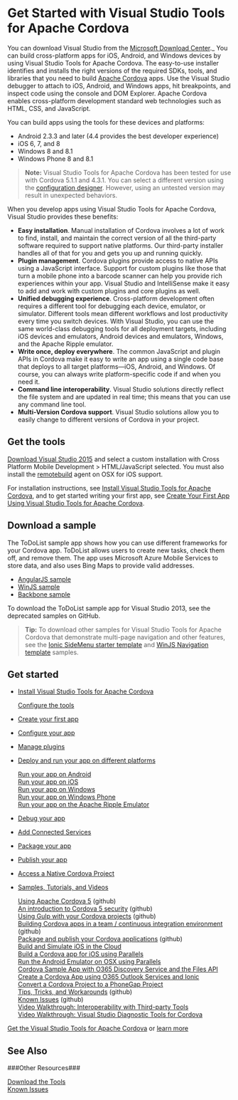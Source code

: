 <properties
   pageTitle="Get Started with Visual Studio Tools for Apache Cordova | Cordova"
   description="description"
   services="na"
   documentationCenter=""
   authors="Mikejo5000"
   tags=""/>
<tags
   ms.service="na"
   ms.devlang="javascript"
   ms.topic="article"
   ms.tgt_pltfrm="mobile-multiple"
   ms.workload="na"
   ms.date="09/10/2015"
   ms.author="mikejo"/>

# Get Started with Visual Studio Tools for Apache Cordova #

You can download Visual Studio from the [Microsoft Download Center](http://go.microsoft.com/fwlink/p/?linkid=517106)._ You can build cross-platform apps for iOS, Android, and Windows devices by using Visual Studio Tools for Apache Cordova. The easy-to-use installer identifies and installs the right versions of the required SDKs, tools, and libraries that you need to build [Apache Cordova](http://cordova.apache.org/) apps. Use the Visual Studio debugger to attach to iOS, Android, and Windows apps, hit breakpoints, and inspect code using the console and DOM Explorer. Apache Cordova enables cross-platform development standard web technologies such as HTML, CSS, and JavaScript.

You can build apps using the tools for these devices and platforms:

* Android 2.3.3 and later (4.4 provides the best developer experience)
* iOS 6, 7, and 8
* Windows 8 and 8.1
* Windows Phone 8 and 8.1

>**Note:**
Visual Studio Tools for Apache Cordova has been tested for use with Cordova 5.1.1 and 4.3.1\. You can select a different version using the [configuration designer](configure-vs-tools-apache-cordova.md). However, using an untested version may result in unexpected behaviors.

When you develop apps using Visual Studio Tools for Apache Cordova, Visual Studio provides these benefits:



* **Easy installation**. Manual installation of Cordova involves a lot of work to find, install, and maintain the correct version of all the third-party software required to support native platforms. Our third-party installer handles all of that for you and gets you up and running quickly.
* **Plugin management**. Cordova plugins provide access to native APIs using a JavaScript interface. Support for custom plugins like those that turn a mobile phone into a barcode scanner can help you provide rich experiences within your app. Visual Studio and IntelliSense make it easy to add and work with custom plugins and core plugins as well.
* **Unified debugging experience**. Cross-platform development often requires a different tool for debugging each device, emulator, or simulator. Different tools mean different workflows and lost productivity every time you switch devices. With Visual Studio, you can use the same world-class debugging tools for all deployment targets, including iOS devices and emulators, Android devices and emulators, Windows, and the Apache Ripple emulator.
* **Write once, deploy everywhere**. The common JavaScript and plugin APIs in Cordova make it easy to write an app using a single code base that deploys to all target platforms—iOS, Android, and Windows. Of course, you can always write platform-specific code if and when you need it.
* **Command line interoperability**. Visual Studio solutions directly reflect the file system and are updated in real time; this means that you can use any command line tool.
* **Multi-Version Cordova support**. Visual Studio solutions allow you to easily change to different versions of Cordova in your project.

## Get the tools ##

[Download Visual Studio 2015](http://aka.ms/mchm38) and select a custom installation with Cross Platform Mobile Development > HTML/JavaScript selected. You must also install the [remotebuild](https://www.npmjs.com/package/remotebuild) agent on OSX for iOS support.

For installation instructions, see [Install Visual Studio Tools for Apache Cordova](install-vs-tools-apache-cordova.md), and to get started writing your first app, see [Create Your First App Using Visual Studio Tools for Apache Cordova](create-first-app-using-vs-tools-apache-cordova.md).

## Download a sample ##

The ToDoList sample app shows how you can use different frameworks for your Cordova app. ToDoList allows users to create new tasks, check them off, and remove them. The app uses Microsoft Azure Mobile Services to store data, and also uses Bing Maps to provide valid addresses.

* [AngularJS sample](http://go.microsoft.com/fwlink/p/?LinkID=398516)
* [WinJS sample](http://go.microsoft.com/fwlink/p/?LinkID=398518)
* [Backbone sample](http://go.microsoft.com/fwlink/p/?LinkID=398517)

To download the ToDoList sample app for Visual Studio 2013, see the deprecated samples on GitHub.

>**Tip:**
To download other samples for Visual Studio Tools for Apache Cordova that demonstrate multi-page navigation and other features, see the [Ionic SideMenu starter template](http://go.microsoft.com/fwlink/p/?LinkID=544745) and [WinJS Navigation template](http://go.microsoft.com/fwlink/p/?LinkID=544743) samples.

## Get started ##

* [Install Visual Studio Tools for Apache Cordova](create-first-app-using-vs-tools-apache-cordova.md)

    [Configure the tools](configure-vs-tools-apache-cordova.md)  

* [Create your first app](https://msdn.microsoft.com/en-us/library/dn757057.aspx)

* [Configure your app](./develop-apps/configure-app.md)
* [Manage plugins](./develop-apps/manage-plugins.md)

* [Deploy and run your app on different platforms](./develop-apps/deploy-and-run-app.md)  

     [Run your app on Android](./develop-apps/run-app-apache.md)  
     [Run your app on iOS](./develop-apps/run-app-ios.md)   
     [Run your app on Windows](./develop-apps/run-app-windows.md)  
     [Run your app on Windows Phone](./develop-apps/run-app-windows-phone.md)  
     [Run your app on the Apache Ripple Emulator](./develop-apps/run-app-ripple-simulator.md)
* [Debug your app](https://msdn.microsoft.com/en-us/library/dn757061.aspx)

* [Add Connected Services](./develop-apps/add-connected-services.md)

* [Package your app](./package-and-publish/package-app-built-with-visual-studio.md)

* [Publish your app](./package-and-publish/publish-app-built-with-visual-studio.md)

* [Access a Native Cordova Project](./develop-apps/access-native-cordova-project.md)

* [Samples, Tutorials, and Videos](https://msdn.microsoft.com/en-us/library/dn848421.aspx)  

     [Using Apache Cordova 5](http://go.microsoft.com/fwlink/p/?LinkID=618470) (github)  
     [An introduction to Cordova 5 security](http://go.microsoft.com/fwlink/p/?LinkID=617521) (github)  
     [Using Gulp with your Cordova projects](http://go.microsoft.com/fwlink/p/?LinkID=533767) (github)  
     [Building Cordova apps in a team / continuous integration environment](http://go.microsoft.com/fwlink/p/?LinkID=533743) (github)  
     [Package and publish your Cordova applications](https://github.com/Microsoft/cordova-docs/blob/master/tutorial-package-publish) (github)  
     [Build and Simulate iOS in the Cloud](https://msdn.microsoft.com/en-us/library/dn858446.aspx)  
     [Build a Cordova app for iOS using Parallels](https://msdn.microsoft.com/en-us/library/dn878133.aspx)   
     [Run the Android Emulator on OSX using Parallels](https://msdn.microsoft.com/en-us/library/dn913137.aspx)  
     [Cordova Sample App with O365 Discovery Service and the Files API](https://msdn.microsoft.com/en-us/library/dn848423.aspx)  
     [Create a Cordova App using O365 Outlook Services and Ionic](https://msdn.microsoft.com/en-us/library/dn911025.aspx)  
     [Convert a Cordova Project to a PhoneGap Project](https://msdn.microsoft.com/en-us/library/dn859242.aspx)  
     [Tips, Tricks, and Workarounds](http://go.microsoft.com/fwlink/p/?LinkID=618469) (github)  
     [Known Issues](http://go.microsoft.com/fwlink/p/?LinkID=618471) (github)  
     [Video Walkthrough: Interoperability with Third-party Tools](https://msdn.microsoft.com/en-us/library/mt162214.aspx)  
     [Video Walkthrough: Visual Studio Diagnostic Tools for Cordova](https://msdn.microsoft.com/en-us/library/mt162216.aspx)  

[Get the Visual Studio Tools for Apache Cordova](http://aka.ms/mchm38) or [learn more](https://www.visualstudio.com/cordova-vs.aspx)

## See Also ##

###Other Resources###

[Download the Tools](http://aka.ms/mchm38)  
[Known Issues](http://go.microsoft.com/fwlink/p/?linkid=398782)  

